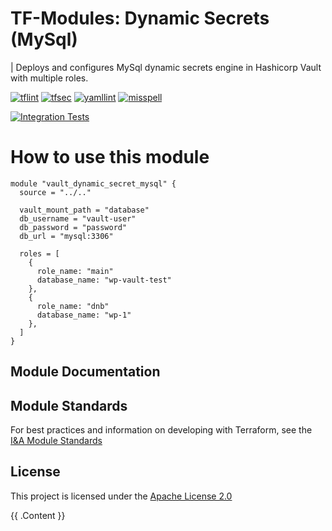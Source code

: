 <!-- BEGIN_TF_DOCS -->
# TF-Modules: Dynamic Secrets (MySql)

| Deploys and configures MySql dynamic secrets engine in Hashicorp Vault with multiple roles.


[![tflint](https://github.com/tf-vault-modules/terraform-vault-dynamic-secrets-mysql/actions/workflows/tflint.yaml/badge.svg)](https://github.com/tf-vault-modules/terraform-vault-dynamic-secrets-mysql/actions/workflows/tflint.yaml)
[![tfsec](https://github.com/tf-vault-modules/terraform-vault-dynamic-secrets-mysql/actions/workflows/tfsec.yaml/badge.svg)](https://github.com/tf-vault-modules/terraform-vault-dynamic-secrets-mysql/actions/workflows/tfsec.yaml)
[![yamllint](https://github.com/tf-vault-modules/terraform-vault-dynamic-secrets-mysql/actions/workflows/yamllint.yaml/badge.svg)](https://github.com/tf-vault-modules/terraform-vault-dynamic-secrets-mysql/actions/workflows/yamllint.yaml)
[![misspell](https://github.com/tf-vault-modules/terraform-vault-dynamic-secrets-mysql/actions/workflows/misspell.yaml/badge.svg)](https://github.com/tf-vault-modules/terraform-vault-dynamic-secrets-mysql/actions/workflows/misspell.yaml)

[![Integration Tests](https://github.com/tf-vault-modules/terraform-vault-dynamic-secrets-mysql/actions/workflows/integration.yaml/badge.svg)](https://github.com/tf-vault-modules/terraform-vault-dynamic-secrets-mysql/actions/workflows/integration.yaml)


<!-- markdownlint-disable MD001 -->
# How to use this module

```hcl
module "vault_dynamic_secret_mysql" {
  source = "../.."

  vault_mount_path = "database"
  db_username = "vault-user"
  db_password = "password"
  db_url = "mysql:3306"

  roles = [
    {
      role_name: "main"
      database_name: "wp-vault-test"
    },
    {
      role_name: "dnb"
      database_name: "wp-1"
    },
  ]
}
```

## Module Documentation

## Module Standards

For best practices and information on developing with Terraform, see the [I&A Module Standards](https://aws-ia.github.io/standards-terraform/)

<!-- END_TF_DOCS -->

## License

This project is licensed under the [Apache License 2.0](https://github.com/shibayan/terraform-azurerm-keyvault-acmebot/blob/master/LICENSE)

{{ .Content }}
